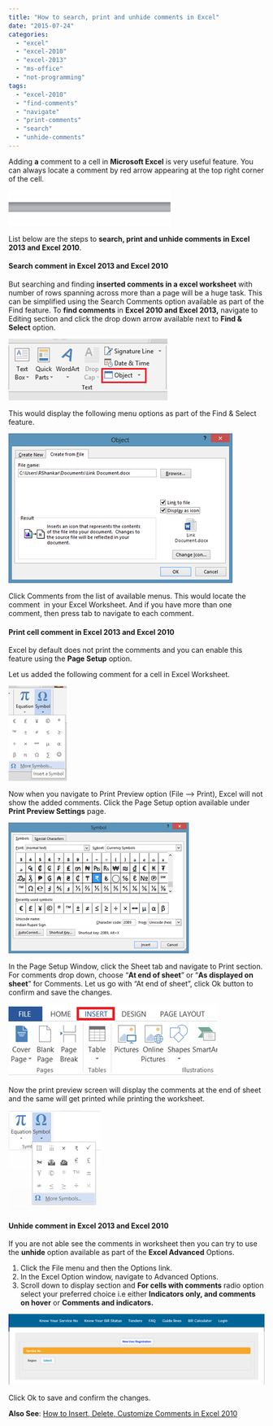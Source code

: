 ```yaml
---
title: "How to search, print and unhide comments in Excel"
date: "2015-07-24"
categories: 
  - "excel"
  - "excel-2010"
  - "excel-2013"
  - "ms-office"
  - "not-programming"
tags: 
  - "excel-2010"
  - "find-comments"
  - "navigate"
  - "print-comments"
  - "search"
  - "unhide-comments"
---
```


Adding **a** comment to a cell in **Microsoft Excel** is very useful feature. You can always locate a comment by red arrow appearing at the top right corner of the cell.

[![Comments in Excel 2013 and Excel 2010](images/image_thumb41.png "Comments in Excel 2013 and Excel 2010")](http://blogmines.com/blog/wp-content/uploads/2011/01/image41.png)

List below are the steps to **search, print and unhide comments in Excel 2013 and Excel 2010**.

#### Search comment in Excel 2013 and Excel 2010

But searching and finding **inserted comments in a excel worksheet** with number of rows spanning across more than a page will be a huge task. This can be simplified using the Search Comments option available as part of the Find feature. To **find comments** in **Excel 2010 and Excel 2013,** navigate to Editing section and click the drop down arrow available next to **Find & Select** option.

[![Find option in Excel 2013 and Excel 2010](images/image_thumb42.png "Find option in Excel 2013 and Excel 2010")](http://blogmines.com/blog/wp-content/uploads/2011/01/image42.png)

This would display the following menu options as part of the Find & Select feature.

[![Find comments in Excel 2013 and Excel 2010](images/image_thumb43.png "Find comments in Excel 2013 and Excel 2010")](http://blogmines.com/blog/wp-content/uploads/2011/01/image43.png)

Click Comments from the list of available menus. This would locate the comment  in your Excel Worksheet. And if you have more than one comment, then press tab to navigate to each comment.

#### Print cell comment in Excel 2013 and Excel 2010

Excel by default does not print the comments and you can enable this feature using the **Page Setup** option.

Let us added the following comment for a cell in Excel Worksheet.

[![Print comments in Excel 2010 and Excel 2013](images/image_thumb14.png "Print comments in Excel 2010 and Excel 2013")](http://blogmines.com/blog/wp-content/uploads/2012/02/image14.png)

Now when you navigate to Print Preview option (File –> Print), Excel will not show the added comments. Click the Page Setup option available under **Print Preview Settings** page.

[![Page setup option in Excel 2013 and Excel 2010](images/image_thumb15.png "Page setup option in Excel 2013 and Excel 2010")](http://blogmines.com/blog/wp-content/uploads/2012/02/image15.png)

In the Page Setup Window, click the Sheet tab and navigate to Print section. For comments drop down, choose “**At end of sheet**” or “**As displayed on sheet**” for Comments. Let us go with “At end of sheet”, click Ok button to confirm and save the changes.

[![image](images/image_thumb16.png "image")](http://blogmines.com/blog/wp-content/uploads/2012/02/image16.png)

Now the print preview screen will display the comments at the end of sheet and the same will get printed while printing the worksheet.

[![Print preview comments in Excel 2013 and Excel 2010](images/image_thumb17.png "Print preview comments in Excel 2013 and Excel 2010")](http://blogmines.com/blog/wp-content/uploads/2012/02/image17.png)

#### Unhide comment in Excel 2013 and Excel 2010

If you are not able see the comments in worksheet then you can try to use the **unhide** option available as part of the **Excel Advanced** Options.

1. Click the File menu and then the Options link.
2. In the Excel Option window, navigate to Advanced Options.
3. Scroll down to display section and **For cells with comments** radio option select your preferred choice i.e either **Indicators only, and comments on hover** or **Comments and indicators.**

[![Unhide comments in Excel 2010 and Excel 2013](images/image_thumb69.png "Unhide comments in Excel 2010 and Excel 2013")](http://blogmines.com/blog/wp-content/uploads/2011/05/image67.png)

Click Ok to save and confirm the changes.

**Also See**: [How to Insert, Delete, Customize Comments in Excel 2010](http://blogmines.com/blog/how-to-insert-delete-customize-comments-in-excel-2010/)
